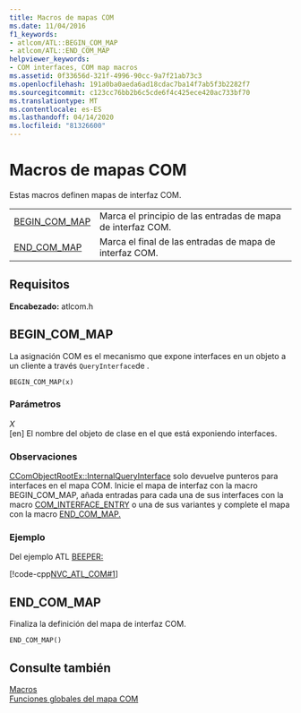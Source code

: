 ```yaml
---
title: Macros de mapas COM
ms.date: 11/04/2016
f1_keywords:
- atlcom/ATL::BEGIN_COM_MAP
- atlcom/ATL::END_COM_MAP
helpviewer_keywords:
- COM interfaces, COM map macros
ms.assetid: 0f33656d-321f-4996-90cc-9a7f21ab73c3
ms.openlocfilehash: 191a0ba0aeda6ad18cdac7ba14f7ab5f3b2282f7
ms.sourcegitcommit: c123cc76bb2b6c5cde6f4c425ece420ac733bf70
ms.translationtype: MT
ms.contentlocale: es-ES
ms.lasthandoff: 04/14/2020
ms.locfileid: "81326600"
---
```

# <a name="com-map-macros"></a>Macros de mapas COM

Estas macros definen mapas de interfaz COM.

|||
|-|-|
|[BEGIN_COM_MAP](#begin_com_map)|Marca el principio de las entradas de mapa de interfaz COM.|
|[END_COM_MAP](#end_com_map)|Marca el final de las entradas de mapa de interfaz COM.|

## <a name="requirements"></a>Requisitos

**Encabezado:** atlcom.h

## <a name="begin_com_map"></a><a name="begin_com_map"></a>BEGIN_COM_MAP

La asignación COM es el mecanismo que expone interfaces en un objeto a un cliente a través `QueryInterface`de .

```
BEGIN_COM_MAP(x)
```

### <a name="parameters"></a>Parámetros

*X*<br/>
[en] El nombre del objeto de clase en el que está exponiendo interfaces.

### <a name="remarks"></a>Observaciones

[CComObjectRootEx::InternalQueryInterface](ccomobjectrootex-class.md#internalqueryinterface) solo devuelve punteros para interfaces en el mapa COM. Inicie el mapa de interfaz con la macro BEGIN_COM_MAP, añada entradas para cada una de sus interfaces con la macro [COM_INTERFACE_ENTRY](com-interface-entry-macros.md#com_interface_entry) o una de sus variantes y complete el mapa con la macro [END_COM_MAP.](#end_com_map)

### <a name="example"></a>Ejemplo

Del ejemplo ATL [BEEPER:](../../overview/visual-cpp-samples.md)

[!code-cpp[NVC_ATL_COM#1](../../atl/codesnippet/cpp/com-map-macros_1.h)]

## <a name="end_com_map"></a><a name="end_com_map"></a>END_COM_MAP

Finaliza la definición del mapa de interfaz COM.

```
END_COM_MAP()
```

## <a name="see-also"></a>Consulte también

[Macros](../../atl/reference/atl-macros.md)<br/>
[Funciones globales del mapa COM](../../atl/reference/com-map-global-functions.md)
